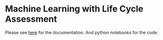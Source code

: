 # Machine Learning with Life Cycle Assessment  
Please see [here]("Writeup.pdf") for the documentation. And python notebooks for the code.
